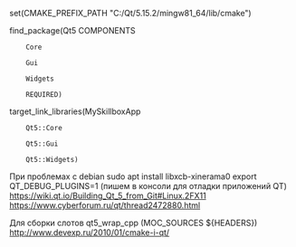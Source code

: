 set(CMAKE_PREFIX_PATH "C:/Qt/5.15.2/mingw81_64/lib/cmake")

find_package(Qt5 COMPONENTS

        Core

        Gui

        Widgets

        REQUIRED)

target_link_libraries(MySkillboxApp

        Qt5::Core

        Qt5::Gui

        Qt5::Widgets)

При проблемах с debian sudo apt install libxcb-xinerama0
export QT_DEBUG_PLUGINS=1 (пишем в консоли для отладки приложений QT)
https://wiki.qt.io/Building_Qt_5_from_Git#Linux.2FX11
https://www.cyberforum.ru/qt/thread2472880.html

Для сборки слотов qt5_wrap_cpp (MOC_SOURCES ${HEADERS})
http://www.devexp.ru/2010/01/cmake-i-qt/
